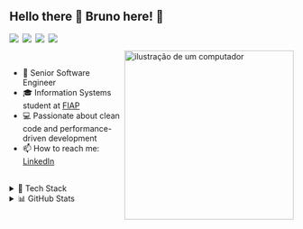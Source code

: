 ## Hello there 👋 Bruno here! 🚀

<div style="display: flex; gap: 0.5em; margin-bottom: 1em;">
  <img src="https://img.shields.io/badge/-Full%20Stack-blue?style=flat&color=grey"/>
  <img src="https://img.shields.io/badge/-TypeScript-blue?style=flat&color=grey"/>
  <img src="https://img.shields.io/badge/-Go-blue?style=flat&color=grey"/>
  <img src="https://img.shields.io/badge/-Cloud-blue?style=flat&color=grey"/>
</div>

<img src="https://raw.githubusercontent.com/MicaelliMedeiros/micaellimedeiros/master/image/computer-illustration.png" alt="ilustração de um computador" min-width="300px" max-width="300px" width="300px" align="right" style="margin-bottom: 10px;">

<br>

- 🚀 Senior Software Engineer
- 🎓 Information Systems student at [FIAP](https://www.fiap.com.br/online/graduacao/bacharelado/sistemas-de-informacao/)
- 💻 Passionate about clean code and performance-driven development
- 📫 How to reach me: [LinkedIn](https://www.linkedin.com/in/bnkcodes)

<br>

<details>
<summary>💼 Tech Stack</summary>

<span> <span/>

<div style="display: flex; flex-direction: column; gap: 0.5em;">
  <div>
    <strong>Languages</strong>
    <p style="margin: 0;">
      <img src="https://img.shields.io/badge/TypeScript-444C56?style=flat&logo=typescript&logoColor=white" />
      <img src="https://img.shields.io/badge/Go-444C56?style=flat&logo=go&logoColor=white" />
    </p>
  </div>

  <div>
    <strong>Frontend</strong>
    <p style="margin: 0;">
      <img src="https://img.shields.io/badge/React-444C56?style=flat&logo=react&logoColor=white" />
      <img src="https://img.shields.io/badge/Next.js-444C56?style=flat&logo=next.js&logoColor=white" />
      <img src="https://img.shields.io/badge/React%20Native-444C56?style=flat&logo=react&logoColor=white" />
      <img src="https://img.shields.io/badge/Electron-444C56?style=flat&logo=electron&logoColor=white" />
    </p>
  </div>

  <div>
    <strong>Backend</strong>
    <p style="margin: 0;">
      <img src="https://img.shields.io/badge/Node.js-444C56?style=flat&logo=nodedotjs&logoColor=white" />
      <img src="https://img.shields.io/badge/Express-444C56?style=flat&logo=express&logoColor=white" />
      <img src="https://img.shields.io/badge/NestJS-444C56?style=flat&logo=nestjs&logoColor=white" />
      <img src="https://img.shields.io/badge/Gin-444C56?style=flat&logo=go&logoColor=white" />
      <img src="https://img.shields.io/badge/Echo-444C56?style=flat&logo=go&logoColor=white" />
      <img src="https://img.shields.io/badge/Fiber-444C56?style=flat&logo=go&logoColor=white" />
    </p>
  </div>

  <div>
    <strong>Cloud & Infrastructure</strong>
    <p style="margin: 0;">
      <img src="https://img.shields.io/badge/AWS-444C56?style=flat&logo=amazon-aws&logoColor=white" />
      <img src="https://img.shields.io/badge/Docker-444C56?style=flat&logo=docker&logoColor=white" />
      <img src="https://img.shields.io/badge/Kubernetes-444C56?style=flat&logo=kubernetes&logoColor=white" />
      <img src="https://img.shields.io/badge/GitHub%20Actions-444C56?style=flat&logo=github-actions&logoColor=white" />
      <img src="https://img.shields.io/badge/Nginx-444C56?style=flat&logo=nginx&logoColor=white" />
    </p>
  </div>

  <div>
    <strong>Databases</strong>
    <p style="margin: 0;">
      <img src="https://img.shields.io/badge/MongoDB-444C56?style=flat&logo=mongodb&logoColor=white" />
      <img src="https://img.shields.io/badge/PostgreSQL-444C56?style=flat&logo=postgresql&logoColor=white" />
      <img src="https://img.shields.io/badge/Redis-444C56?style=flat&logo=redis&logoColor=white" />
    </p>
  </div>

  <div>
    <strong>Message Brokers</strong>
    <p style="margin: 0;">
      <img src="https://img.shields.io/badge/RabbitMQ-444C56?style=flat&logo=rabbitmq&logoColor=white" />
      <img src="https://img.shields.io/badge/Kafka-444C56?style=flat&logo=apachekafka&logoColor=white" />
    </p>
  </div>
</div>

<span> <span/>
</details>

<details>
<summary>📊 GitHub Stats</summary>

<span> <span/>

<div style="display: flex; flex-wrap: wrap; gap: 1em;">
  <img height="160" src="https://github-readme-stats.vercel.app/api?username=bnkcodes&theme=material-palenight&show_icons=true&hide_border=true&include_all_commits=true&count_private=true&border_radius=10" />
  <img height="160" src="https://github-readme-stats.vercel.app/api/top-langs/?username=bnkcodes&theme=material-palenight&hide_border=true&layout=compact&border_radius=10" />
  <img height="160" src="https://github-readme-streak-stats.herokuapp.com/?user=bnkcodes&theme=material-palenight&hide_border=true&border_radius=10" />
</div>

<br>
</details>